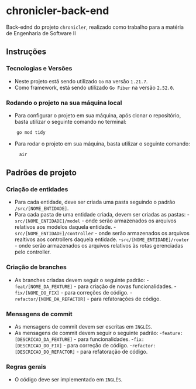 # chronicler-back-end

Back-ednd do projeto `chronicler`, realizado como trabalho para a matéria de Engenharia de Software II

## Instruções

### Tecnologias e Versões
- Neste projeto está sendo utilizado `Go` na versão `1.21.7`.
- Como framework, está sendo utilizado `Go Fiber` na versão `2.52.0`. 

### Rodando o projeto na sua máquina local
- Para configurar o projeto em sua máquina, após clonar o repositório, basta utilizar o seguinte comando no terminal:
```sh
    go mod tidy
```
- Para rodar o projeto em sua máquina, basta utilizar o seguinte comando:
```sh
     air
```

## Padrões de projeto 

### Criação de entidades
- Para cada entidade, deve ser criada uma pasta seguindo o padrão `/src/[NOME_ENTIDADE]`.
- Para cada pasta de uma entidade criada, devem ser criadas as pastas:
    -`src/[NOME_ENTIDADE]/model` - onde serão armazenados os arquivos relativos aos modelos daquela entidade.
    -`src/[NOME_ENTIDADE]/controller` - onde serão armazenados os arquivos realtivos aos controllers daquela entidade.
    -`src/[NOME_ENTIDADE]/router` - onde serão armazenados os arquivos relativos às rotas gerenciadas pelo controller.

### Criação de branches
- As branches criadas devem seguir o seguinte padrão:
    -`feat/[NOME_DA_FEATURE]` - para criação de novas funcionalidades.
    -`fix/[NOME_DO_FIX]` - para correções de código.
    -`refactor/[NOME_DA_REFACTOR]` - para refatorações de código.

### Mensagens de commit
- As mensagens de commit devem ser escritas em `INGLÊS`.
- As mensagens de commit devem seguir o seguinte padrão:
    -`feature: [DESCRICAO_DA_FEATURE]` - para funcionalidades.
    -`fix: [DESCRICAO_DO_FIX]` - para correção de código.
    -`refactor: [DESCRICAO_DO_REFACTOR]` - para refatoração de código.

### Regras gerais
- O código deve ser implementado em `INGLÊS`.

